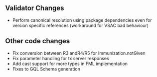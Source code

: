 ## Validator Changes

* Perform canonical resolution using package dependencies even for version specific references (workaround for VSAC bad behaviour)

## Other code changes

* Fix conversion between R3 andR4/R5 for Immunization.notGiven
* Fix parameter handling for tx server responses
* Add cast support for more types in FML implementation
* Fixes to GQL Schema generation
